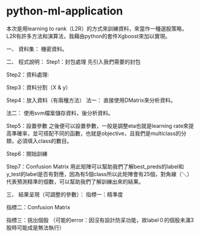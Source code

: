 # python-ml-application

本次是用learning to rank（L2R）的方式來訓練資料，來當作一種選股策略，L2R有許多方法和演算法，我藉由python的套件Xgboost來加以實現。


一、	資料集：
機密資料。
 

二、	程式說明：
Step1：封包處理
先引入我們需要的封包
 
 
Step2：資料處理:


Step3：資料分割（X & y）


Step4：放入資料（有兩種方法）
法一：
直接使用DMatrix來分析資料。
 
法二：
		使用svm檔案儲存資料，後分析資料。
 
 
Step5：設置參數
		之後便可以設置參數，一般是調整eta也就是learning rate來提高準確率，並可搭配不同的函數，也就是objective，且我們是multiclass的分類，必須填入class的數目。


Step6：開始訓練


Step7：Confusion Matrix
		用此矩陣可以幫助我們了解best_preds的label和y_test的label是否有對應，因為有5個class所以此矩陣會有25個，對角線（＼）代表預測精準的個數，可以幫助我們了解訓練出來的結果。
 
 
三、	結果呈現（可調整的參數）：
指標一：精準度
		
 
指標二：Confusion Matrix


指標三：挑出個股
（可能的error：因沒有設計防呆功能，故label０的個股未滿3股時可能成是無法執行）
